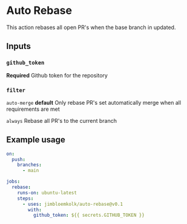 # Auto Rebase

This action rebases all open PR's when the base branch in updated.

## Inputs

### `github_token`

**Required** Github token for the repository

### `filter`

`auto-merge` **default**  Only rebase PR's set automatically merge when all requirements are met

`always` Rebase all PR's to the current branch

## Example usage
```yaml
on:
  push:
    branches:
      - main

jobs:
  rebase:
    runs-on: ubuntu-latest
    steps:
      - uses: jimbloemkolk/auto-rebase@v0.1
        with:
          github_token: ${{ secrets.GITHUB_TOKEN }}
```
